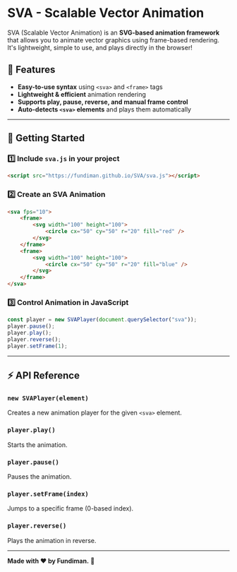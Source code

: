 # SVA - Scalable Vector Animation

SVA (Scalable Vector Animation) is an **SVG-based animation framework** that allows you to animate vector graphics using frame-based rendering. It's lightweight, simple to use, and plays directly in the browser!

## 🚀 Features
- **Easy-to-use syntax** using `<sva>` and `<frame>` tags
- **Lightweight & efficient** animation rendering
- **Supports play, pause, reverse, and manual frame control**
- **Auto-detects `<sva>` elements** and plays them automatically

---

## 📌 Getting Started

### 1️⃣ Include `sva.js` in your project
```html
<script src="https://fundiman.github.io/SVA/sva.js"></script>
```

### 2️⃣ Create an SVA Animation
```html
<sva fps="10">
    <frame>
        <svg width="100" height="100">
            <circle cx="50" cy="50" r="20" fill="red" />
        </svg>
    </frame>
    <frame>
        <svg width="100" height="100">
            <circle cx="50" cy="50" r="20" fill="blue" />
        </svg>
    </frame>
</sva>
```

### 3️⃣ Control Animation in JavaScript
```js
const player = new SVAPlayer(document.querySelector("sva"));
player.pause();
player.play();
player.reverse();
player.setFrame(1);
```

---

## ⚡ API Reference

### `new SVAPlayer(element)`
Creates a new animation player for the given `<sva>` element.

### `player.play()`
Starts the animation.

### `player.pause()`
Pauses the animation.

### `player.setFrame(index)`
Jumps to a specific frame (0-based index).

### `player.reverse()`
Plays the animation in reverse.

---

**Made with ❤️ by Fundiman.** 🚀


